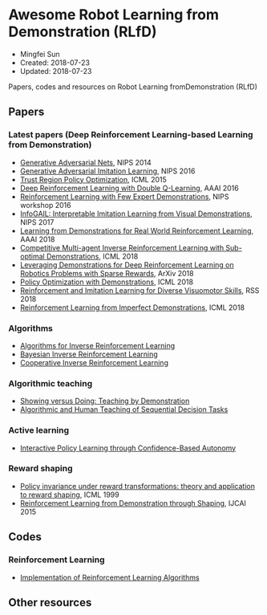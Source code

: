 # Awesome Robot Learning from Demonstration (RLfD)
* Mingfei Sun
* Created: 2018-07-23
* Updated: 2018-07-23

Papers, codes and resources on Robot Learning fromDemonstration (RLfD)

## Papers

### Latest papers (Deep Reinforcement Learning-based Learning from Demonstration)
* [Generative Adversarial Nets](https://papers.nips.cc/paper/5423-generative-adversarial-nets.pdf), NIPS 2014
* [Generative Adversarial Imitation Learning](http://papers.nips.cc/paper/6391-generative-adversarial-imitation-learning.pdf), NIPS 2016
* [Trust Region Policy Optimization](http://proceedings.mlr.press/v37/schulman15.pdf), ICML 2015
* [Deep Reinforcement Learning with Double Q-Learning](http://www.aaai.org/ocs/index.php/AAAI/AAAI16/paper/download/12389/11847), AAAI 2016
* [Reinforcement Learning with Few Expert Demonstrations](https://drive.google.com/file/d/0B4nMjK_Q9AcRUlQ5RU5nYnhhM2M/view), NIPS workshop 2016
* [InfoGAIL: Interpretable Imitation Learning from Visual Demonstrations](http://papers.nips.cc/paper/6971-infogail-interpretable-imitation-learning-from-visual-demonstrations.pdf), NIPS 2017
* [Learning from Demonstrations for Real World Reinforcement Learning](https://pdfs.semanticscholar.org/a7fb/199f85943b3fb6b5f7e9f1680b2e2a445cce.pdf), AAAI 2018
* [Competitive Multi-agent Inverse Reinforcement Learning with Sub-optimal Demonstrations](https://arxiv.org/pdf/1801.02124), ICML 2018
* [Leveraging Demonstrations for Deep Reinforcement Learning on Robotics Problems with Sparse Rewards](https://arxiv.org/pdf/1707.08817), ArXiv 2018
* [Policy Optimization with Demonstrations](http://proceedings.mlr.press/v80/kang18a/kang18a.pdf), ICML 2018
* [Reinforcement and Imitation Learning for Diverse Visuomotor Skills](https://arxiv.org/pdf/1802.09564), RSS 2018
* [Reinforcement Learning from Imperfect Demonstrations](https://arxiv.org/pdf/1802.05313.pdf), ICML 2018

### Algorithms
* [Algorithms for Inverse Reinforcement Learning](https://ai.stanford.edu/~ang/papers/icml00-irl.pdf)
* [Bayesian Inverse Reinforcement Learning](https://www.aaai.org/Papers/IJCAI/2007/IJCAI07-416.pdf)
* [Cooperative Inverse Reinforcement Learning](https://people.eecs.berkeley.edu/~dhm/papers/CIRL_NIPS_16.pdf)

### Algorithmic teaching
* [Showing versus Doing: Teaching by Demonstration](https://papers.nips.cc/paper/6413-showing-versus-doing-teaching-by-demonstration.pdf)
* [Algorithmic and Human Teaching of Sequential Decision Tasks](https://pdfs.semanticscholar.org/551a/0949a520ae40e47d5979dbfb35aa94b4a6fc.pdf)

### Active learning
* [Interactive Policy Learning through Confidence-Based Autonomy](http://www.cs.cmu.edu/~mmv/papers/09jair-cba.pdf)

### Reward shaping
* [Policy invariance under reward transformations: theory and application to reward shaping](https://people.eecs.berkeley.edu/~pabbeel/cs287-fa09/readings/NgHaradaRussell-shaping-ICML1999.pdf), ICML 1999
* [Reinforcement Learning from Demonstration through Shaping](https://ijcai.org/Proceedings/15/Papers/472.pdf), IJCAI 2015

## Codes

### Reinforcement Learning
* [Implementation of Reinforcement Learning Algorithms](https://github.com/dennybritz/reinforcement-learning)


## Other resources
